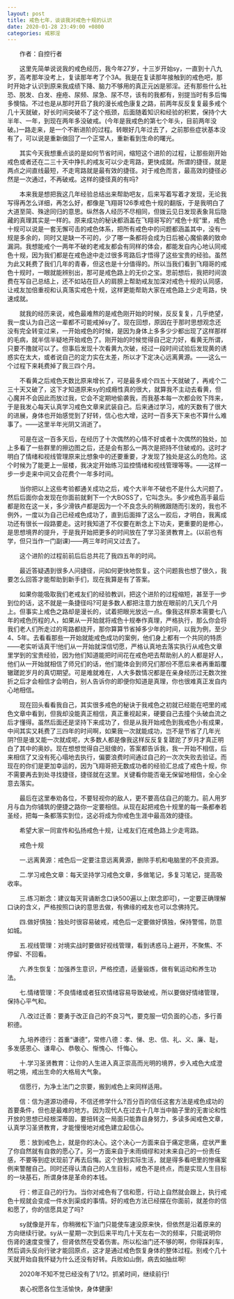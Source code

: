 ```yaml
---
layout: post
title: 戒色七年，谈谈我对戒色十规的认识
date: 2020-01-28 23:49:00 +0800
categories: 戒邪淫
---
```


　　作者：自控行者
　　这里先简单说说我的戒色经历，我今年27岁，十三岁开始sy，一直到十八九岁，高考那年没考上，复读那年考了个3A。我是在复读那年接触到的戒色吧，那时开始才认识到原来我成绩下降、脑力不够用的真正元凶是邪淫。还有那些什么社恐、脱发、白发、痤疮、尿频、尿急、尿不尽，该有的我都有，别提当时有多后悔多懊恼。不过也是从那时开启了我的漫长戒色康复之路，前两年反反复复最多戒个几十天就破，好长时间突破不了这个瓶颈，后面随着知识和经验的积累，保持个大半年、一年，到现在两年多没破戒。(今年是我戒色的第七个年头，目前两年没破。)一路走来，是一个不断进阶的过程。转眼好几年过去了，之前那些症状基本没有了，可以说是重新做回了一个正常人，重新看到生命的曙光。
　　其实今天我想重点谈的是如何节省时间，缩短这个进阶的过程，让那些刚开始戒色或者还在二三十天中挣扎的戒友可以少走弯路，更快成就。所谓的捷径，就是两点之间直线最短，不走弯路就是最有效的捷径。对于戒色而言，最高效的捷径必然是一次通过，不再破戒。这样的捷径真的有吗?
　　本来我是想把我这几年经验总结出来帮助吧友，后来写着写着才发现，无论我写得再怎么详细，再怎么好，都像是飞翔哥126季戒色十规的翻版，于是我明白了大道至简、殊途同归的意思。纵然各人经历不尽相同，但拨云见日发现表象背后隐藏的真理其实是一样的。原来成功的秘诀都涵盖在飞翔哥写的“戒色十规”里，戒色十规可以说是一套无懈可击的戒色体系，把所有戒色中的问题都涵盖其中，没有一规是多余的，同时又是缺一不可的，少了哪一条都将会成为日后被心魔偷袭的致命漏洞。我想能戒个一两年不破的老戒友都会有同样的体会，都能发自内心地认同戒色十规，因为我们都是在戒色途中走过很多弯路后才悟得了这些宝贵的经验。虽然为此又耗费了我们几年的青春，但这也是十分值得的。所以当我们看到飞翔哥的戒色十规时，一眼就能辨别出，那可是戒色路上的无价之宝。思前想后，我把时间浪费在写自己总结上，还不如站在巨人的肩膀上帮助戒友加深对戒色十规的认同感，让戒友加倍重视和认真落实戒色十规，这样更能帮助大家在戒色路上少走弯路，快速成就。
　　就我的经历来说，戒色最难熬的是戒色刚开始的时候，反反复复，几乎绝望，我一度认为自己这一辈都不可能戒掉sy了。现在回想，原因在于那时思想观念还没有完全转变过来，一开始戒色的时候，是因为身体上多多少少都出现了这样那样的毛病，就半信半疑地开始戒色了。刚开始的时候觉得自己定力好，看黄无所谓，只要不撸就可以了。但事后发现十次看黄九次破，经过一段时间试验后发现黄的诱惑实在太大，或者说自己的定力实在太差，所以才下定决心远离黄源。——这么一个过程下来耗费掉了我三四个月。
　　不看黄之后戒色天数比原来增长了，可是最多戒个四五十天就破了，再戒个二三十天又破了，这下才知道原来sy的成瘾性真的很大，就算我不主动去看黄，但心魔并不会因此而放过我，它会不定期地偷袭我，而我基本每一次都会败下阵来，于是我发心每天认真学习戒色文章来武装自己。后来通过学习，戒的天数有了很大的进展，身体也开始感觉到了好转，信心也大增，这时一百多天下来也不算什么难事了。——这里半年光阴又消逝了。
　　可是在这一百多天后，在经历了十次偶然的心情不好或者十次偶然的独处，加上多看了一些群里的擦边图之后，还是会有那么一两次是把持不住破戒的。这时才明白了情绪和视线管理原来比想象中的还要重要，才发现了独处是这么的危险。这个时候为了能更上一层楼，我决定开始练习监控情绪和视线管理等等。——这样一步一步走来中间又会花费个一年多时间。
　　当你把以上这些考验都通关成功之后，戒个大半年不破也不是什么大问题了。然后后面你会发现在你面前就剩下一个大BOSS了，它叫念头。多少戒色高手最后都是败在这一关，多少滑铁卢都是因为一个不良念头的稍微跟随而引发的，我也不例外，一度以为自己已经戒色成功了，直到后面摔了这么一跤后，才明白，我离成功还有很长一段路要走。这时我知道了不仅要在断念上下功夫，更重要的是修心，是思想境界的提升，于是我开始把更多的时间放在了学习圣贤教育上。(以前也有学，但只当作一门副课)——两三年时间又过去了。
　　这个进阶的过程前前后后总共花了我四五年的时间。
　　最近答疑遇到很多人问捷径，问如何更快地恢复。这个问题我也想了很久，我要怎么回答才能帮助到新手们，现在我算是有了答案。
　　如果你能吸取我们老戒友们的经验教训，把这个进阶的过程缩短，甚至于一步到位的话，这不就是一条捷径吗?可是多数人都把注意力放在眼前的几天几个月上。但事实上戒色之路却是漫长的，试着把眼光放远一点。像我这样原本需要七八年的戒色历程的人，如果从一开始就将戒色十规奉作真理，严格执行，那么你会将我们老人们所走过的弯路都绕开，那你算算节省掉多少年的时间，以我为例，至少4、5年。去看看那些一开始就能戒色成功的案例，他们身上都有一个共同的特质——老实听话真干!他们从一开始就深信切愿，严格认真地去落实执行从戒色文章里学到的宝贵经验，因为他们知道能把时间花在戒色吧去帮助别人的人都是好人，他们从一开始就相信了师兄们的话，他们能体会到师兄们那份不愿后来者再重蹈覆辙蹉跎岁月的真切期望。可是难就难在，人大多数情况都是在亲身经历过无数次挫折之后才会相信才会明白，别人告诉你的即便你知道是真理，你也很难真正发自内心地相信。
　　现在回头看看我自己，其实很多戒色的秘诀于我戒色之初就已经能在吧里的戒色文章中看到，但我却没能真正相信，真正重视起来，硬要自己去撞个头破血流之后才懂得。虽然后面还是坚持下来成功了，但是从我开始戒色到我戒色小有成果，中间其实又耗费了三四年的时间啊，如果我一次就能成功，岂不是节省了几年光阴?但是谁又能一次就成呢，大多数人都是像我这样反反复复蹉跎了岁月才真正明白了其中的奥妙。现在想想觉得自己挺傻的，答案都告诉我，我一开始不相信，后来相信了又没有死心塌地去执行，偏要浪费时间通过自己的一次次失败去验证。而现在的你们是更加幸运的，因为飞翔哥把无数成功者的经验汇总成了戒色十规，你不需要再去到处寻找捷径，捷径就在这里。关键看你能否毫无保留地相信，全心全意去落实。
　　最后在这里奉劝各位，不要轻视你的敌人，更不要高估自己的能力。前人用岁月与血为你铺筑的便捷之路你一定要相信。从现在起把戒色十规里的每一条都奉若圣经，把每一条都落实到位，这必将成为你戒色生涯中最高效的捷径。
　　希望大家一同宣传和弘扬戒色十规，让戒友们在戒色路上少走弯路。
　　戒色十规
　　一.远离黄源：戒色后一定要注意远离黄源，删除手机和电脑里的不良资源。
　　二.学习戒色文章：每天坚持学习戒色文章，多做笔记，多复习笔记，提高吸收率。
　　三.练习断念：建议每天背诵断念口诀500遍以上(默念即可)，一定要正确理解口诀的含义，严格按照口诀的意思去做，有佛缘的戒友也可以念佛持咒。
　　四.做好慎独：独处时很容易破戒，戒色后一定要做好慎独，保持警惕，防意如城。
　　五.视线管理：对境实战时要做好视线管理，看到诱惑马上避开，不聚焦、不停留、不回看。
　　六.养生恢复：加强养生意识，严格控遗，适量锻炼，做有氧运动和养生功法。
　　七.情绪管理：不良情绪或者狂欢情绪容易导致破戒，所以要做好情绪管理，保持心平气和。
　　八.改过迁善：要勇于改正自己的不良习气，要克服一切负面的心态，多行善积德。
　　九.培养德行：首重“谦德”，常修八德：孝、悌、忠、信、礼、义、廉、耻，多发感恩心、谦卑心、恭敬心、惭愧心、忏悔心。
　　十.学习圣贤教育：让你的人生进入真正崇高而光明的境界，步入戒色大成澄明之境，戒出生命的大格局大气象。
　　信愿行，为净土法门之宗要，搬到戒色上来同样适用。
　　信：信为道源功德母，不信还修学什么?百分百的信任这套方法是戒色成功的首要条件，但也是最难的地方。因为现代人在过去十几年当中脑子里的无害论和性开放的思想已经根深蒂固，要扭转这一局面只能靠自身努力，多读多闻戒色文章，认真学习圣贤教育，才能慢慢地对戒色建立起信心。
　　愿：放到戒色上，就是你的决心。这个决心一方面来自于痛定思痛，症状严重了你自然就有自救的愿心了。另一方面来自于未雨绸缪和对未来自己的一份责任感，不要等到症状现前了再去后悔。这个放到实际生活，就是得多看吧里的惨痛案例来警醒自己。同时还得认清自己的人生目标，戒色不是终点，而是实现人生目标的一块基石，所谓身体是革命的本钱。
　　行：修正自己的行为。当你对戒色有了信和愿，行动上自然就会跟上，执行戒色十规就会变成一件水到渠成的事情。好的戒色方法已经摆在你面前，就差你的信和愿了，你的信愿具足了吗?
　　sy就像是开车，你稍微松下油门只能使车速没原来快，但依然是沿着原来的方向继续行驶。sy从一星期一次到后来平均几十天左右一次的频率，只能说明你伤肾的速度变慢了，但肾依然在受着伤害。所以松油门还不够的啊，你得踩刹车，然后调头反向行驶才能回原点，这才是通过戒色恢复身体的整体过程。别戒个几十天就开始自我怀疑为什么还没有好转。兵败如山倒，病去如抽丝啊!
　　2020年不知不觉已经没有了1/12。抓紧时间，继续前行!
　　衷心祝愿各位生活愉快，身体健康!